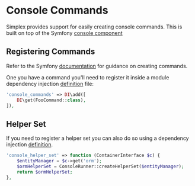 Console Commands
================

Simplex provides support for easily creating console commands. This is built on top of the Symfony 
[console component](http://symfony.com/doc/current/components/console.html)


Registering Commands
--------------------

Refer to the Symfony [documentation](http://symfony.com/doc/current/console.html) for guidance on creating commands.

One you have a command you'll need to register it inside a module dependency injection [definition]((http://php-di.org/) ) file:

```php
'console_commands' => DI\add([
    DI\get(FooCommand::class),
]),
```
    

Helper Set
----------

If you need to register a helper set you can also do so using a dependency injection [definition]((http://php-di.org/) ).

```php
'console_helper_set' => function (ContainerInterface $c) {
    $entityManager = $c->get('orm');
    $ormHelperSet = ConsoleRunner::createHelperSet($entityManager);
    return $ormHelperSet;
},

```
